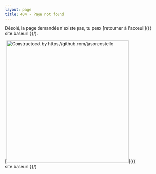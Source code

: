 ```yaml
---
layout: page
title: 404 - Page not found
---
```


Désolé, la page demandée n'existe pas, tu peux [retourner à l'acceuil]({{ site.baseurl }}/).

[<img src="{{ site.baseurl }}/images/404.jpg" alt="Constructocat by https://github.com/jasoncostello" style="width: 400px;"/>]({{ site.baseurl }}/)
